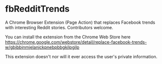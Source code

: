 fbRedditTrends
==============

A Chrome Browser Extension (Page Action) that replaces Facebook trends with interesting Reddit stories. Contributors welcome.

You can install the extension from the Chrome Web Store here https://chrome.google.com/webstore/detail/replace-facebook-trends-w/gbjbbjnmjelanjckpnebpbbgkilpgilp

This extension doesn't nor will it ever access the user's private information. 

